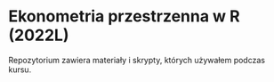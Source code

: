 # Ekonometria przestrzenna w R (2022L)

Repozytorium zawiera materiały i skrypty, których używałem podczas kursu.

